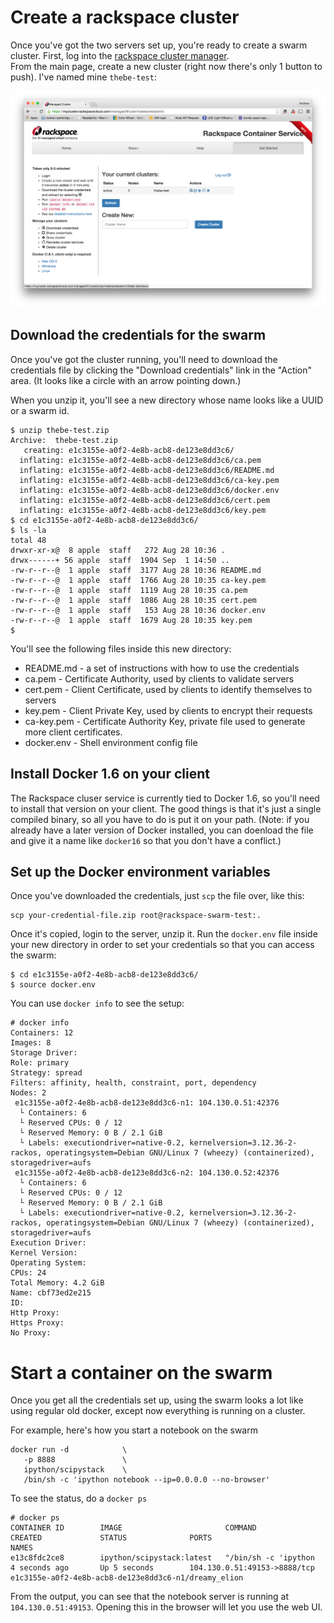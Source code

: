 # Create a rackspace cluster

Once you've got the two servers set up, you're ready to create a swarm cluster.  First, log into the [rackspace cluster manager](https://mycluster.rackspacecloud.com/).  
From the main page, create a new cluster (right now there's only 1 button to push).  I've named mine `thebe-test`:

![Cluster dashboard](images/rackspace-cluster.png)

## Download the credentials for the swarm

Once you've got the cluster running, you'll need to download the credentials file by clicking the "Download credentials" link in the "Action" area.  (It looks like a circle with an arrow pointing down.)

When you unzip it, you'll see a new directory whose name looks like a UUID or a swarm id.  

```
$ unzip thebe-test.zip
Archive:  thebe-test.zip
   creating: e1c3155e-a0f2-4e8b-acb8-de123e8dd3c6/
  inflating: e1c3155e-a0f2-4e8b-acb8-de123e8dd3c6/ca.pem  
  inflating: e1c3155e-a0f2-4e8b-acb8-de123e8dd3c6/README.md  
  inflating: e1c3155e-a0f2-4e8b-acb8-de123e8dd3c6/ca-key.pem  
  inflating: e1c3155e-a0f2-4e8b-acb8-de123e8dd3c6/docker.env  
  inflating: e1c3155e-a0f2-4e8b-acb8-de123e8dd3c6/cert.pem  
  inflating: e1c3155e-a0f2-4e8b-acb8-de123e8dd3c6/key.pem  
$ cd e1c3155e-a0f2-4e8b-acb8-de123e8dd3c6/
$ ls -la
total 48
drwxr-xr-x@  8 apple  staff   272 Aug 28 10:36 .
drwx------+ 56 apple  staff  1904 Sep  1 14:50 ..
-rw-r--r--@  1 apple  staff  3177 Aug 28 10:36 README.md
-rw-r--r--@  1 apple  staff  1766 Aug 28 10:35 ca-key.pem
-rw-r--r--@  1 apple  staff  1119 Aug 28 10:35 ca.pem
-rw-r--r--@  1 apple  staff  1086 Aug 28 10:35 cert.pem
-rw-r--r--@  1 apple  staff   153 Aug 28 10:36 docker.env
-rw-r--r--@  1 apple  staff  1679 Aug 28 10:35 key.pem
$
```

You'll see the following files inside this new directory:

* README.md - a set of instructions with how to use the credentials
* ca.pem - Certificate Authority, used by clients to validate servers
* cert.pem - Client Certificate, used by clients to identify themselves to servers
* key.pem - Client Private Key, used by clients to encrypt their requests
* ca-key.pem - Certificate Authority Key, private file used to generate more client certificates.
* docker.env - Shell environment config file

## Install Docker 1.6 on your client

The Rackspace cluser service is currently tied to Docker 1.6, so you'll need to install that version on your client.  The good things is that it's just a single compiled binary, so all you have to do is put it on your path.  (Note: if you already have a later version of Docker installed, you can doenload the file and give it a name like `docker16` so that you don't have a conflict.)

## Set up the Docker environment variables

Once you've downloaded the credentials, just `scp` the file over, like this:

```
scp your-credential-file.zip root@rackspace-swarm-test:.
```

Once it's copied, login to the server, unzip it.  Run the `docker.env` file inside your new directory in order to set your credentials so that you can access the swarm:

```
$ cd e1c3155e-a0f2-4e8b-acb8-de123e8dd3c6/
$ source docker.env
```

You can use `docker info` to see the setup:

```
# docker info
Containers: 12
Images: 8
Storage Driver:
Role: primary
Strategy: spread
Filters: affinity, health, constraint, port, dependency
Nodes: 2
 e1c3155e-a0f2-4e8b-acb8-de123e8dd3c6-n1: 104.130.0.51:42376
  └ Containers: 6
  └ Reserved CPUs: 0 / 12
  └ Reserved Memory: 0 B / 2.1 GiB
  └ Labels: executiondriver=native-0.2, kernelversion=3.12.36-2-rackos, operatingsystem=Debian GNU/Linux 7 (wheezy) (containerized), storagedriver=aufs
 e1c3155e-a0f2-4e8b-acb8-de123e8dd3c6-n2: 104.130.0.52:42376
  └ Containers: 6
  └ Reserved CPUs: 0 / 12
  └ Reserved Memory: 0 B / 2.1 GiB
  └ Labels: executiondriver=native-0.2, kernelversion=3.12.36-2-rackos, operatingsystem=Debian GNU/Linux 7 (wheezy) (containerized), storagedriver=aufs
Execution Driver:
Kernel Version:
Operating System:
CPUs: 24
Total Memory: 4.2 GiB
Name: cbf73ed2e215
ID:
Http Proxy:
Https Proxy:
No Proxy:
```

# Start a container on the swarm

Once you get all the credentials set up, using the swarm looks a lot like using regular old docker, except now everything is running on a cluster.  

For example, here's how you start a notebook on the swarm

```
docker run -d            \
   -p 8888               \
   ipython/scipystack    \
   /bin/sh -c 'ipython notebook --ip=0.0.0.0 --no-browser'
```

To see the status, do a `docker ps`

```
# docker ps
CONTAINER ID        IMAGE                       COMMAND                CREATED             STATUS              PORTS                          NAMES
e13c8fdc2ce8        ipython/scipystack:latest   "/bin/sh -c 'ipython   4 seconds ago       Up 5 seconds        104.130.0.51:49153->8888/tcp   e1c3155e-a0f2-4e8b-acb8-de123e8dd3c6-n1/dreamy_elion  
```

From the output, you can see that the notebook server is running at `104.130.0.51:49153`.  Opening this in the browser will let you use the web UI.

